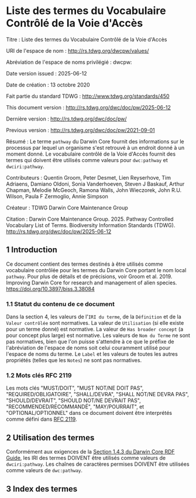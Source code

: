 # Liste des termes du Vocabulaire Contrôlé de la Voie d'Accès

Titre
: Liste des termes du Vocabulaire Contrôlé de la Voie d'Accès

URI de l'espace de nom
: <http://rs.tdwg.org/dwcpw/values/>

Abréviation de l'espace de noms privilégié
: dwcpw:

Date version issued
: 2025-06-12

Date de création
: 13 octobre 2020

Fait partie du standard TDWG
: <http://www.tdwg.org/standards/450>

This document version
: <http://rs.tdwg.org/dwc/doc/pw/2025-06-12>

Dernière version
: <http://rs.tdwg.org/dwc/doc/pw/>

Previous version
: <http://rs.tdwg.org/dwc/doc/pw/2021-09-01>

Résumé
: Le terme `pathway` du Darwin Core fournit des informations sur le processus par lequel un organisme s'est retrouvé à un endroit donné à un moment donné. Le vocabulaire contrôlé de la Voie d'Accès fournit des termes qui doivent être utilisés comme valeurs pour `dwc:pathway` et `dwciri:pathway`.

Contributeurs
: Quentin Groom, Peter Desmet, Lien Reyserhove, Tim Adriaens, Damiano Oldoni, Sonia Vanderhoeven, Steven J Baskauf, Arthur Chapman, Melodie McGeoch, Ramona Walls, John Wieczorek, John R.U. Wilson, Paula F Zermoglio, Annie Simpson

Créateur
: TDWG Darwin Core Maintenance Group

Citation
: Darwin Core Maintenance Group. 2025. Pathway Controlled Vocabulary List of Terms. Biodiversity Information Standards (TDWG). <http://rs.tdwg.org/dwc/doc/pw/2025-06-12>

## 1 Introduction

Ce document contient des termes destinés à être utilisés comme vocabulaire contrôlée pour les termes du Darwin Core portant le nom local `pathway`. Pour plus de détails et de précisions, voir Groom et al. 2019. Improving Darwin Core for research and management of alien species. <https://doi.org/10.3897/biss.3.38084>

### 1.1 Statut du contenu de ce document

Dans la section 4, les valeurs de l'`IRI du terme`, de la `Définition` et de la `Valeur contrôlée` sont normatives. La valeur de `Utilisation` (si elle existe pour un terme donné) est normative.  La valeur de `Has broader concept` (a pour concept plus large) est normative. Les valeurs de `Nom du Terme` ne sont pas normatives, bien que l'on puisse s'attendre à ce que le préfixe de l'abréviation de l'espace de noms soit celui couramment utilisé pour l'espace de noms du terme.  Le `Label` et les valeurs de toutes les autres propriétés (telles que les `Notes`) ne sont pas normatives.

### 1.2 Mots clés RFC 2119

Les mots clés "MUST/DOIT", "MUST NOT/NE DOIT PAS", "REQUIRED/OBLIGATOIRE", "SHALL/DEVRA", "SHALL NOT/NE DEVRA PAS", "SHOULD/DEVRAIT", "SHOULD NOT/NE DEVRAIT PAS", "RECOMMENDED/RECOMMANDÉ", "MAY/POURRAIT", et "OPTIONAL/OPTIONNEL" dans ce document doivent être interprétés comme défini dans [RFC 2119](https://tools.ietf.org/html/rfc2119).

## 2 Utilisation des termes

Conformément aux exigences de la [Section 1.4.3 du Darwin Core RDF Guide](https://dwc.tdwg.org/rdf/#143-use-of-darwin-core-terms-in-rdf-normative), les IRI des termes DOIVENT être utilisés comme valeurs de `dwciri:pathway`. Les chaînes de caractères permises DOIVENT être utilisées comme valeurs de `dwc:pathway`.

## 3 Index des termes
